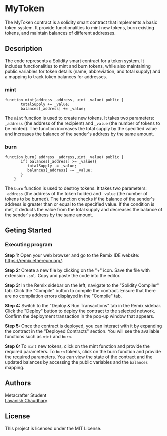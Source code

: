 # MyToken
The MyToken contract is a solidity smart contract that implements a basic token system. It provide functionalities to mint new tokens, burn existing tokens, and maintain balances of different addresses.
## Description
The code represents a Solidity smart contract for a token system. It includes functionalities to mint and burn tokens, while also maintaining public variables for token details (name, abbreviation, and total supply) and a mapping to track token balances for addresses.
### mint
```
function mint(address _address, uint _value) public {
       totalSupply += _value;
       balances[_address] += _value;
```
The `mint` function is used to create new tokens. It takes two parameters: `_address` (the address of the recipient) and `_value` (the number of tokens to be minted). The function increases the total supply by the specified value and increases the balance of the sender's address by the same amount.
### burn
```
function burn( address _address,uint _value) public {
       if( balances[_address] >= _value){
          totalSupply -= _value;
          balances[_address] -= _value;
       }
    }
```
The `burn` function is used to destroy tokens. It takes two parameters: `_address` (the address of the token holder) and `_value` (the number of tokens to be burned). The function checks if the balance of the sender's address is greater than or equal to the specified value. If the condition is met, it deducts the value from the total supply and decreases the balance of the sender's address by the same amount.
## Geting Started
### Executing program
__Step 1:__ Open your web browser and go to the Remix IDE website: https://remix.ethereum.org/.   

**Step 2:** Create a new file by clicking on the "+" icon. Save the file with extension `.sol`. Copy and paste the code into the editor.   

**Step 3:** In the Remix sidebar on the left, navigate to the "Solidity Compiler" tab. Click the "Compile" button to compile the contract. Ensure that there are no compilation errors displayed in the "Compile" tab.     

**Step 4:** Switch to the "Deploy & Run Transactions" tab in the Remix sidebar. Click the "Deploy" button to deploy the contract to the selected network. Confirm the deployment transaction in the pop-up window that appears.     

**Step 5:** Once the contract is deployed, you can interact with it by expanding the contract in the "Deployed Contracts" section. You will see the available functions such as `mint` and `burn`.    

**Step 6:** To `mint` new tokens, click on the mint function and provide the required parameters. To `burn` tokens, click on the burn function and provide the required parameters. You can view the state of the contract and the updated balances by accessing the public variables and the `balances` mapping. 
## Authors
Metacrafter Student   
[Lavanish Chaudhary](https://www.linkedin.com/in/lavanish-chaudhary/)
## License
This project is licensed under the MIT License.

